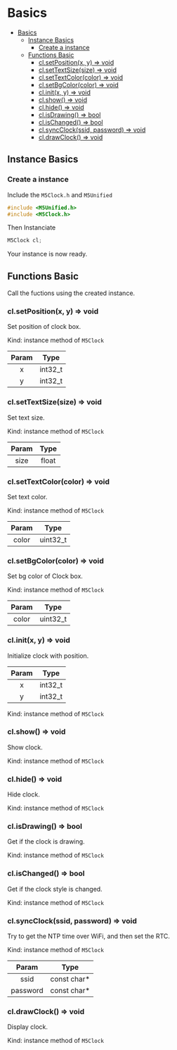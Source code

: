# Basics

- [Basics](#basics)
  - [Instance Basics](#instance-basics)
    - [Create a instance](#create-a-instance)
  - [Functions Basic](#functions-basic)
    - [cl.setPosition(x, y) => void](#clsetpositionx-y--void)
    - [cl.setTextSize(size) => void](#clsettextsizesize--void)
    - [cl.setTextColor(color) => void](#clsettextcolorcolor--void)
    - [cl.setBgColor(color) => void](#clsetbgcolorcolor--void)
    - [cl.init(x, y) => void](#clinitx-y--void)
    - [cl.show() => void](#clshow--void)
    - [cl.hide() => void](#clhide--void)
    - [cl.isDrawing() => bool](#clisdrawing--bool)
    - [cl.isChanged() => bool](#clischanged--bool)
    - [cl.syncClock(ssid, password) => void](#clsyncclock--void)
    - [cl.drawClock() => void](#cldrawclock--void)

## Instance Basics

### Create a instance

Include the `M5Clock.h` and `M5Unified`

```c++
#include <M5Unified.h>
#include <M5Clock.h>
```

Then Instanciate

```c++
M5Clock cl;
```

Your instance is now ready.

## Functions Basic

Call the fuctions using the created instance.

### cl.setPosition(x, y) => void

Set position of clock box.

Kind: instance method of `M5Clock`

| Param |  Type   |
| :---: | :-----: |
|   x   | int32_t |
|   y   | int32_t |

### cl.setTextSize(size) => void

Set text size.

Kind: instance method of `M5Clock`

| Param | Type  |
| :---: | :---: |
| size  | float |

### cl.setTextColor(color) => void

Set text color.

Kind: instance method of `M5Clock`

| Param |   Type   |
| :---: | :------: |
| color | uint32_t |

### cl.setBgColor(color) => void

Set bg color of Clock box.

Kind: instance method of `M5Clock`

| Param |   Type   |
| :---: | :------: |
| color | uint32_t |

### cl.init(x, y) => void

Initialize clock with position.

| Param |  Type   |
| :---: | :-----: |
|   x   | int32_t |
|   y   | int32_t |

Kind: instance method of `M5Clock`

### cl.show() => void

Show clock.

Kind: instance method of `M5Clock`

### cl.hide() => void

Hide clock.

Kind: instance method of `M5Clock`

### cl.isDrawing() => bool

Get if the clock is drawing.

Kind: instance method of `M5Clock`

### cl.isChanged() => bool

Get if the clock style is changed.

Kind: instance method of `M5Clock`

### cl.syncClock(ssid, password) => void

Try to get the NTP time over WiFi, and then set the RTC.

Kind: instance method of `M5Clock`

|  Param   |     Type     |
| :------: | :----------: |
|   ssid   | const char\* |
| password | const char\* |

### cl.drawClock() => void

Display clock.

Kind: instance method of `M5Clock`

